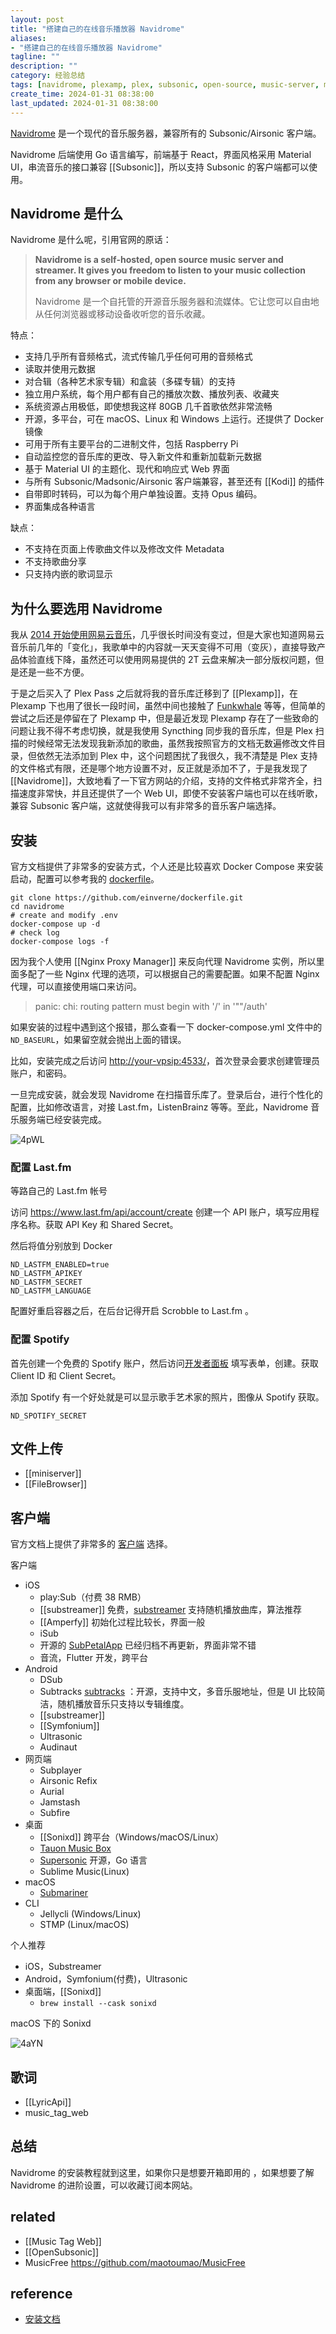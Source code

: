 ```yaml
---
layout: post
title: "搭建自己的在线音乐播放器 Navidrome"
aliases:
- "搭建自己的在线音乐播放器 Navidrome"
tagline: ""
description: ""
category: 经验总结
tags: [navidrome, plexamp, plex, subsonic, open-source, music-server, music-management, music, music-library, self-hosted]
create_time: 2024-01-31 08:38:00
last_updated: 2024-01-31 08:38:00
---
```


[Navidrome](https://www.navidrome.org/) 是一个现代的音乐服务器，兼容所有的 Subsonic/Airsonic 客户端。

Navidrome 后端使用 Go 语言编写，前端基于 React，界面风格采用 Material UI，串流音乐的接口兼容 [[Subsonic]]，所以支持 Subsonic 的客户端都可以使用。

## Navidrome 是什么

Navidrome 是什么呢，引用官网的原话：

> **Navidrome is a self-hosted, open source music server and streamer. It gives you freedom to listen to your music collection from any browser or mobile device.**
> 
> Navidrome 是一个自托管的开源音乐服务器和流媒体。它让您可以自由地从任何浏览器或移动设备收听您的音乐收藏。

特点：

- 支持几乎所有音频格式，流式传输几乎任何可用的音频格式
- 读取并使用元数据
- 对合辑（各种艺术家专辑）和盒装（多碟专辑）的支持
- 独立用户系统，每个用户都有自己的播放次数、播放列表、收藏夹
- 系统资源占用极低，即使想我这样 80GB 几千首歌依然非常流畅
- 开源，多平台，可在 macOS、Linux 和 Windows 上运行。还提供了 Docker 镜像
- 可用于所有主要平台的二进制文件，包括 Raspberry Pi
- 自动监控您的音乐库的更改、导入新文件和重新加载新元数据
- 基于 Material UI 的主题化、现代和响应式 Web 界面
- 与所有 Subsonic/Madsonic/Airsonic 客户端兼容，甚至还有 [[Kodi]] 的插件
- 自带即时转码，可以为每个用户单独设置。支持 Opus 编码。
- 界面集成各种语言

缺点：

- 不支持在页面上传歌曲文件以及修改文件 Metadata
- 不支持歌曲分享
- 只支持内嵌的歌词显示

## 为什么要选用 Navidrome

我从 [2014 开始使用网易云音乐](https://blog.einverne.info/post/2014/07/music-website-thinking.html)，几乎很长时间没有变过，但是大家也知道网易云音乐前几年的「变化」，我歌单中的内容就一天天变得不可用（变灰），直接导致产品体验直线下降，虽然还可以使用网易提供的 2T 云盘来解决一部分版权问题，但是还是一些不方便。

于是之后买入了 Plex Pass 之后就将我的音乐库迁移到了 [[Plexamp]]，在 Plexamp 下也用了很长一段时间，虽然中间也接触了 [Funkwhale](https://blog.einverne.info/post/2020/02/music-manager-nas-funkwhale.html) 等等，但简单的尝试之后还是停留在了 Plexamp 中，但是最近发现 Plexamp 存在了一些致命的问题让我不得不考虑切换，就是我使用 Syncthing 同步我的音乐库，但是 Plex 扫描的时候经常无法发现我新添加的歌曲，虽然我按照官方的文档无数遍修改文件目录，但依然无法添加到 Plex 中，这个问题困扰了我很久，我不清楚是 Plex 支持的文件格式有限，还是哪个地方设置不对，反正就是添加不了，于是我发现了 [[Navidrome]]，大致地看了一下官方网站的介绍，支持的文件格式非常齐全，扫描速度非常快，并且还提供了一个 Web UI，即使不安装客户端也可以在线听歌，兼容 Subsonic 客户端，这就使得我可以有非常多的音乐客户端选择。

## 安装

官方文档提供了非常多的安装方式，个人还是比较喜欢 Docker Compose 来安装启动，配置可以参考我的 [dockerfile](https://github.com/einverne/dockerfile/tree/master/navidrome)。

```
git clone https://github.com/einverne/dockerfile.git
cd navidrome
# create and modify .env
docker-compose up -d
# check log
docker-compose logs -f
```

因为我个人使用 [[Nginx Proxy Manager]] 来反向代理 Navidrome 实例，所以里面多配了一些 Nginx 代理的选项，可以根据自己的需要配置。如果不配置 Nginx 代理，可以直接使用端口来访问。

> panic: chi: routing pattern must begin with '/' in '""/auth'

如果安装的过程中遇到这个报错，那么查看一下 docker-compose.yml 文件中的 `ND_BASEURL`，如果留空就会抛出上面的错误。

比如，安装完成之后访问 [http://your-vpsip:4533/](http://your-vpsip:4533/)，首次登录会要求创建管理员账户，和密码。

一旦完成安装，就会发现 Navidrome 在扫描音乐库了。登录后台，进行个性化的配置，比如修改语言，对接 Last.fm，ListenBrainz 等等。至此，Navidrome 音乐服务端已经安装完成。

![4pWL](https://photo.einverne.info/images/2024/01/31/4pWL.png)

### 配置 Last.fm

等路自己的 Last.fm 帐号

访问 <https://www.last.fm/api/account/create> 创建一个 API 账户，填写应用程序名称。获取 API Key 和 Shared Secret。

然后将值分别放到 Docker

```
ND_LASTFM_ENABLED=true
ND_LASTFM_APIKEY
ND_LASTFM_SECRET
ND_LASTFM_LANGUAGE
```

配置好重启容器之后，在后台记得开启 Scrobble to Last.fm 。

### 配置 Spotify

首先创建一个免费的 Spotify 账户，然后访问[开发者面板](https://developer.spotify.com/dashboard/applications) 填写表单，创建。获取 Client ID 和 Client Secret。

添加 Spotify 有一个好处就是可以显示歌手艺术家的照片，图像从 Spotify 获取。

```
ND_SPOTIFY_SECRET
```

## 文件上传

- [[miniserver]]
- [[FileBrowser]]

## 客户端

官方文档上提供了非常多的 [客户端](https://www.navidrome.org/docs/overview/#apps) 选择。

客户端

- iOS
  - play:Sub（付费 38 RMB）
  - [[substreamer]] 免费，[substreamer](https://substreamerapp.com/) 支持随机播放曲库，算法推荐
  - [[Amperfy]] 初始化过程比较长，界面一般
  - iSub
  - 开源的 [SubPetalApp](https://github.com/alexiscn/SubPetalApp) 已经归档不再更新，界面非常不错
  - 音流，Flutter 开发，跨平台
- Android
  - DSub
  - Subtracks [subtracks](https://github.com/austinried/subtracks#readme) ：开源，支持中文，多音乐服地址，但是 UI 比较简洁，随机播放音乐只支持以专辑维度。
  - [[substreamer]]
  - [[Symfonium]]
  - Ultrasonic
  - Audinaut
- 网页端
  - Subplayer
  - Airsonic Refix
  - Aurial
  - Jamstash
  - Subfire
- 桌面
  - [[Sonixd]] 跨平台（Windows/macOS/Linux）
  - [Tauon Music Box](https://github.com/Taiko2k/TauonMusicBox)
  - [Supersonic](https://github.com/dweymouth/supersonic) 开源，Go 语言
  - Sublime Music(Linux)
- macOS
  - [Submariner](http://submarinerapp.com/)
- CLI
  - Jellycli (Windows/Linux)
  - STMP (Linux/macOS)

个人推荐

- iOS，Substreamer
- Android，Symfonium(付费)，Ultrasonic
- 桌面端，[[Sonixd]]
  - `brew install --cask sonixd`


macOS 下的 Sonixd

![4aYN](https://photo.einverne.info/images/2024/02/02/4aYN.png)


## 歌词

- [[LyricApi]]
- music_tag_web

## 总结

Navidrome 的安装教程就到这里，如果你只是想要开箱即用的 ，如果想要了解 Navidrome 的进阶设置，可以收藏订阅本网站。

## related

- [[Music Tag Web]]
- [[OpenSubsonic]]
- MusicFree https://github.com/maotoumao/MusicFree

## reference

- [安装文档](https://www.navidrome.org/docs/installation/)
